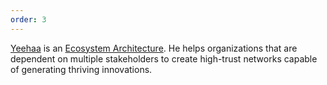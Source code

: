 ```yaml
---
order: 3
---
```


[Yeehaa](../About.md) is an [Ecosystem Architecture](../Ideas/Ecosystem%20Architecture.md). He helps organizations that are dependent on multiple stakeholders to create high-trust networks capable of generating thriving innovations.
